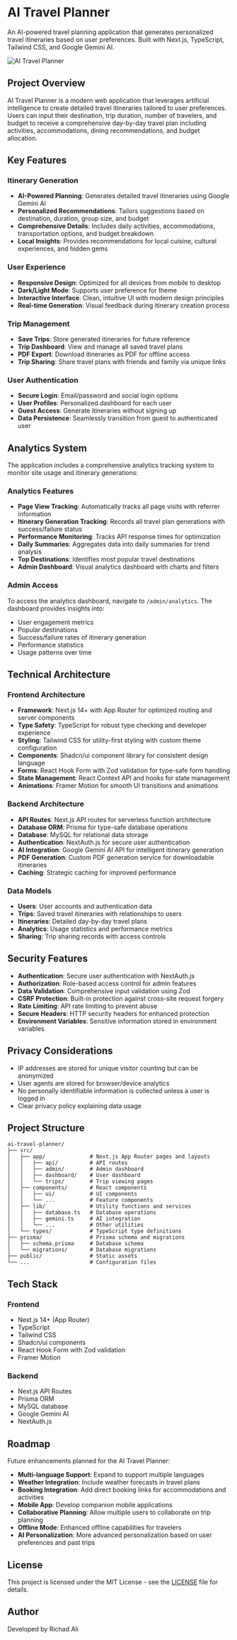 # AI Travel Planner

An AI-powered travel planning application that generates personalized travel itineraries based on user preferences. Built with Next.js, TypeScript, Tailwind CSS, and Google Gemini AI.

![AI Travel Planner](https://github.com/richadali/ai-travel-planner/raw/main/public/travel-planner-preview.png)

## Project Overview

AI Travel Planner is a modern web application that leverages artificial intelligence to create detailed travel itineraries tailored to user preferences. Users can input their destination, trip duration, number of travelers, and budget to receive a comprehensive day-by-day travel plan including activities, accommodations, dining recommendations, and budget allocation.

## Key Features

### Itinerary Generation

- **AI-Powered Planning**: Generates detailed travel itineraries using Google Gemini AI
- **Personalized Recommendations**: Tailors suggestions based on destination, duration, group size, and budget
- **Comprehensive Details**: Includes daily activities, accommodations, transportation options, and budget breakdown
- **Local Insights**: Provides recommendations for local cuisine, cultural experiences, and hidden gems

### User Experience

- **Responsive Design**: Optimized for all devices from mobile to desktop
- **Dark/Light Mode**: Supports user preference for theme
- **Interactive Interface**: Clean, intuitive UI with modern design principles
- **Real-time Generation**: Visual feedback during itinerary creation process

### Trip Management

- **Save Trips**: Store generated itineraries for future reference
- **Trip Dashboard**: View and manage all saved travel plans
- **PDF Export**: Download itineraries as PDF for offline access
- **Trip Sharing**: Share travel plans with friends and family via unique links

### User Authentication

- **Secure Login**: Email/password and social login options
- **User Profiles**: Personalized dashboard for each user
- **Guest Access**: Generate itineraries without signing up
- **Data Persistence**: Seamlessly transition from guest to authenticated user

## Analytics System

The application includes a comprehensive analytics tracking system to monitor site usage and itinerary generations:

### Analytics Features

- **Page View Tracking**: Automatically tracks all page visits with referrer information
- **Itinerary Generation Tracking**: Records all travel plan generations with success/failure status
- **Performance Monitoring**: Tracks API response times for optimization
- **Daily Summaries**: Aggregates data into daily summaries for trend analysis
- **Top Destinations**: Identifies most popular travel destinations
- **Admin Dashboard**: Visual analytics dashboard with charts and filters

### Admin Access

To access the analytics dashboard, navigate to `/admin/analytics`. The dashboard provides insights into:

- User engagement metrics
- Popular destinations
- Success/failure rates of itinerary generation
- Performance statistics
- Usage patterns over time

## Technical Architecture

### Frontend Architecture

- **Framework**: Next.js 14+ with App Router for optimized routing and server components
- **Type Safety**: TypeScript for robust type checking and developer experience
- **Styling**: Tailwind CSS for utility-first styling with custom theme configuration
- **Components**: Shadcn/ui component library for consistent design language
- **Forms**: React Hook Form with Zod validation for type-safe form handling
- **State Management**: React Context API and hooks for state management
- **Animations**: Framer Motion for smooth UI transitions and animations

### Backend Architecture

- **API Routes**: Next.js API routes for serverless function architecture
- **Database ORM**: Prisma for type-safe database operations
- **Database**: MySQL for relational data storage
- **Authentication**: NextAuth.js for secure user authentication
- **AI Integration**: Google Gemini AI API for intelligent itinerary generation
- **PDF Generation**: Custom PDF generation service for downloadable itineraries
- **Caching**: Strategic caching for improved performance

### Data Models

- **Users**: User accounts and authentication data
- **Trips**: Saved travel itineraries with relationships to users
- **Itineraries**: Detailed day-by-day travel plans
- **Analytics**: Usage statistics and performance metrics
- **Sharing**: Trip sharing records with access controls

## Security Features

- **Authentication**: Secure user authentication with NextAuth.js
- **Authorization**: Role-based access control for admin features
- **Data Validation**: Comprehensive input validation using Zod
- **CSRF Protection**: Built-in protection against cross-site request forgery
- **Rate Limiting**: API rate limiting to prevent abuse
- **Secure Headers**: HTTP security headers for enhanced protection
- **Environment Variables**: Sensitive information stored in environment variables

## Privacy Considerations

- IP addresses are stored for unique visitor counting but can be anonymized
- User agents are stored for browser/device analytics
- No personally identifiable information is collected unless a user is logged in
- Clear privacy policy explaining data usage

## Project Structure

```
ai-travel-planner/
├── src/
│   ├── app/              # Next.js App Router pages and layouts
│   │   ├── api/          # API routes
│   │   ├── admin/        # Admin dashboard
│   │   ├── dashboard/    # User dashboard
│   │   └── trips/        # Trip viewing pages
│   ├── components/       # React components
│   │   ├── ui/           # UI components
│   │   └── ...           # Feature components
│   ├── lib/              # Utility functions and services
│   │   ├── database.ts   # Database operations
│   │   ├── gemini.ts     # AI integration
│   │   └── ...           # Other utilities
│   └── types/            # TypeScript type definitions
├── prisma/               # Prisma schema and migrations
│   ├── schema.prisma     # Database schema
│   └── migrations/       # Database migrations
├── public/               # Static assets
└── ...                   # Configuration files
```

## Tech Stack

### Frontend

- Next.js 14+ (App Router)
- TypeScript
- Tailwind CSS
- Shadcn/ui components
- React Hook Form with Zod validation
- Framer Motion

### Backend

- Next.js API Routes
- Prisma ORM
- MySQL database
- Google Gemini AI
- NextAuth.js

## Roadmap

Future enhancements planned for the AI Travel Planner:

- **Multi-language Support**: Expand to support multiple languages
- **Weather Integration**: Include weather forecasts in travel plans
- **Booking Integration**: Add direct booking links for accommodations and activities
- **Mobile App**: Develop companion mobile applications
- **Collaborative Planning**: Allow multiple users to collaborate on trip planning
- **Offline Mode**: Enhanced offline capabilities for travelers
- **AI Personalization**: More advanced personalization based on user preferences and past trips

## License

This project is licensed under the MIT License - see the [LICENSE](LICENSE) file for details.

## Author

Developed by Richad Ali
